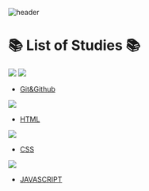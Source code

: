 ![header](https://capsule-render.vercel.app/api?type=waving&color=auto&height=200&section=header&text=Geun's%20TIL&fontSize=50&animation=fadeIn&fontAlignY=38&desc=Welcome%20to%20my%20TIL%20&descAlignY=51&descAlign=62)


# 📚 List of Studies 📚

<img src="https://img.shields.io/badge/git-F05032?style=for-the-badge&logo=Git&logoColor=white"> <img src="https://img.shields.io/badge/github-181717?style=for-the-badge&logo=Github&logoColor=white"> 

* [Git&Github](https://github.com/kmingeun/TIL/blob/main/git%20%26%20github/git%26github.md)

<img src="https://img.shields.io/badge/html-E34F26?style=for-the-badge&logo=html5&logoColor=white"> 

* [HTML](https://github.com/kmingeun/TIL/blob/main/HTML/HTML.md)

<img src="https://img.shields.io/badge/CSS-1572B6?style=for-the-badge&logo=CSS3&logoColor=white"> 

* [CSS](https://github.com/kmingeun/TIL/tree/main/CSS)

<img src="https://img.shields.io/badge/javascript-F7DF1E?style=for-the-badge&logo=javascript&logoColor=white"> 

* [JAVASCRIPT](https://github.com/kmingeun/TIL/tree/main/JAVASCRIPT)
